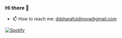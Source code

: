 ### Hi there 👋

- 📫 How to reach me: ddsharafutdinova@gmail.com


[![Spotify](https://spotifyreadme-three.vercel.app/api/spotify)](https://open.spotify.com/user/fcbambi)
